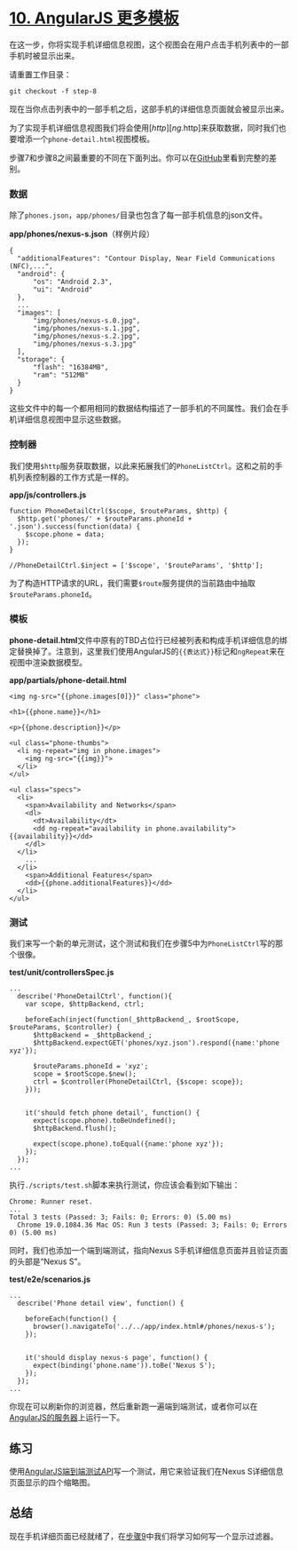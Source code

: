 # [10. AngularJS 更多模板](https://Mooxe000.github.io/AngularjsTutorial_cn)

在这一步，你将实现手机详细信息视图，这个视图会在用户点击手机列表中的一部手机时被显示出来。

请重置工作目录：

    git checkout -f step-8

现在当你点击列表中的一部手机之后，这部手机的详细信息页面就会被显示出来。

为了实现手机详细信息视图我们将会使用[$http][ng.$http]来获取数据，同时我们也要增添一个`phone-detail.html`视图模板。

步骤7和步骤8之间最重要的不同在下面列出。你可以在[GitHub](https://github.com/angular/angular-phonecat/compare/step-7...step-8)里看到完整的差别。

### 数据

除了`phones.json`，`app/phones/`目录也包含了每一部手机信息的json文件。

**app/phones/nexus-s.json**（样例片段）

    {
      "additionalFeatures": "Contour Display, Near Field Communications (NFC),...",
      "android": {
          "os": "Android 2.3",
          "ui": "Android"
      },
      ...
      "images": [
          "img/phones/nexus-s.0.jpg",
          "img/phones/nexus-s.1.jpg",
          "img/phones/nexus-s.2.jpg",
          "img/phones/nexus-s.3.jpg"
      ],
      "storage": {
          "flash": "16384MB",
          "ram": "512MB"
      }
    }

这些文件中的每一个都用相同的数据结构描述了一部手机的不同属性。我们会在手机详细信息视图中显示这些数据。

### 控制器

我们使用`$http`服务获取数据，以此来拓展我们的`PhoneListCtrl`。这和之前的手机列表控制器的工作方式是一样的。

**app/js/controllers.js**

    function PhoneDetailCtrl($scope, $routeParams, $http) {
      $http.get('phones/' + $routeParams.phoneId + '.json').success(function(data) {
        $scope.phone = data;
      });
    }

    //PhoneDetailCtrl.$inject = ['$scope', '$routeParams', '$http'];

为了构造HTTP请求的URL，我们需要`$route`服务提供的当前路由中抽取`$routeParams.phoneId`。

### 模板

**phone-detail.html**文件中原有的TBD占位行已经被列表和构成手机详细信息的绑定替换掉了。注意到，这里我们使用AngularJS的`{{表达式}}`标记和`ngRepeat`来在视图中渲染数据模型。

**app/partials/phone-detail.html**

    <img ng-src="{{phone.images[0]}}" class="phone">

    <h1>{{phone.name}}</h1>

    <p>{{phone.description}}</p>

    <ul class="phone-thumbs">
      <li ng-repeat="img in phone.images">
        <img ng-src="{{img}}">
      </li>
    </ul>

    <ul class="specs">
      <li>
        <span>Availability and Networks</span>
        <dl>
          <dt>Availability</dt>
          <dd ng-repeat="availability in phone.availability">{{availability}}</dd>
        </dl>
      </li>
        ...
      </li>
        <span>Additional Features</span>
        <dd>{{phone.additionalFeatures}}</dd>
      </li>
    </ul>

### 测试

我们来写一个新的单元测试，这个测试和我们在步骤5中为`PhoneListCtrl`写的那个很像。

**test/unit/controllersSpec.js**

    ...
      describe('PhoneDetailCtrl', function(){
        var scope, $httpBackend, ctrl;

        beforeEach(inject(function(_$httpBackend_, $rootScope, $routeParams, $controller) {
          $httpBackend = _$httpBackend_;
          $httpBackend.expectGET('phones/xyz.json').respond({name:'phone xyz'});

          $routeParams.phoneId = 'xyz';
          scope = $rootScope.$new();
          ctrl = $controller(PhoneDetailCtrl, {$scope: scope});
        }));


        it('should fetch phone detail', function() {
          expect(scope.phone).toBeUndefined();
          $httpBackend.flush();

          expect(scope.phone).toEqual({name:'phone xyz'});
        });
      });
    ...

执行`./scripts/test.sh`脚本来执行测试，你应该会看到如下输出：

    Chrome: Runner reset.
    ...
    Total 3 tests (Passed: 3; Fails: 0; Errors: 0) (5.00 ms)
      Chrome 19.0.1084.36 Mac OS: Run 3 tests (Passed: 3; Fails: 0; Errors 0) (5.00 ms)

同时，我们也添加一个端到端测试，指向Nexus S手机详细信息页面并且验证页面的头部是“Nexus S”。

**test/e2e/scenarios.js**

    ...
      describe('Phone detail view', function() {

        beforeEach(function() {
          browser().navigateTo('../../app/index.html#/phones/nexus-s');
        });


        it('should display nexus-s page', function() {
          expect(binding('phone.name')).toBe('Nexus S');
        });
      });
    ...

你现在可以刷新你的浏览器，然后重新跑一遍端到端测试，或者你可以在[AngularJS的服务器](http://angular.github.com/angular-phonecat/step-4/test/e2e/runner.html)上运行一下。

## 练习

使用[AngularJS端到端测试API][dev_guide.e2e-testing]写一个测试，用它来验证我们在Nexus S详细信息页面显示的四个缩略图。

## 总结
现在手机详细页面已经就绪了，在[步骤9][step_09]中我们将学习如何写一个显示过滤器。

[ng.$http]: http://code.angularjs.org/1.1.0/docs/api/ng.$http
[dev_guide.e2e-testing]: http://code.angularjs.org/1.1.0/docs/guide/dev_guide.e2e-testing
[step_09]: http://angularjs.cn/A00c
